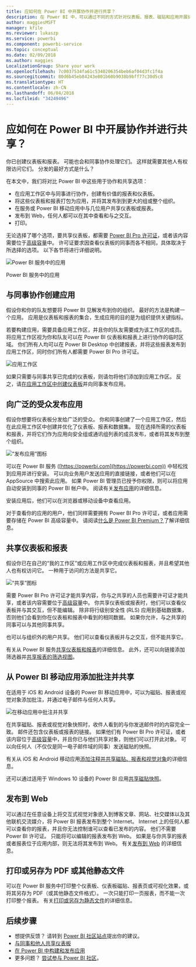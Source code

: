 ```yaml
---
title: 应如何在 Power BI 中开展协作并进行共享？
description: 在 Power BI 中，可以通过不同的方式针对仪表板、报表、磁贴和应用开展协作并进行共享。 每种方法都各有千秋。
author: maggiesMSFT
manager: kfile
ms.reviewer: lukaszp
ms.service: powerbi
ms.component: powerbi-service
ms.topic: conceptual
ms.date: 02/09/2018
ms.author: maggies
LocalizationGroup: Share your work
ms.openlocfilehash: 7c0037534fa61c5340206354beb6af04d3fc1f4a
ms.sourcegitcommit: 80d6b45eb84243e801b60b9038b9bff77c30d5c8
ms.translationtype: HT
ms.contentlocale: zh-CN
ms.lasthandoff: 06/04/2018
ms.locfileid: "34249496"
---
```

# <a name="how-should-i-collaborate-and-share-in-power-bi"></a>应如何在 Power BI 中开展协作并进行共享？

你已创建仪表板和报表。 可能也会和同事协作处理它们。 这样就需要其他人有权限访问它们。 分发的最好方式是什么？

在本文中，我们将对比 Power BI 中这些用于协作和共享选项： 

* 在应用工作区中与同事进行协作，创建有价值的报表和仪表板。
* 将这些仪表板和报表打包为应用，并将其发布到到更大的组或整个组织。
* 在服务或 Power BI 移动应用中与几位用户共享仪表板或报表。
* 发布到 Web，任何人都可以在其中查看和与之交互。
* 打印。 

无论选择了哪个选项，要共享仪表板，都需要 [Power BI Pro 许可证](service-free-vs-pro.md)，或者该内容需要位于[高级容量](service-premium.md)中。 许可证要求因查看仪表板的同事而各不相同，具体取决于所选择的选项。 以下各节将进行详细说明。 

![Power BI 服务中的应用](media/service-how-to-collaborate-distribute-dashboards-reports/power-bi-apps-home-blog.png)

Power BI 服务中的应用

## <a name="collaborate-with-coworkers-to-create-an-app"></a>与同事协作创建应用
假设你和你的队友想要将 Power BI 见解发布到你的组织。 最好的方法是构建一个应用。 应用是仪表板和报表的集合，生成应用的目的是为组织提供关键指标。 

若要构建应用，需要具备应用工作区，并且你的队友需要成为该工作区的成员。 将应用工作区视为你和队友可以在 Power BI 仪表板和报表上进行协作的临时区域。 你们所有人均可以在 Power BI Desktop 中创建报表，并将这些报表发布到应用工作区，同时你们所有人都需要 Power BI Pro 许可证。

![应用工作区](media/service-how-to-collaborate-distribute-dashboards-reports/power-bi-apps-workspaces.png)

如果只需要与同事共享已完成的仪表板，则请勿将他们添加到应用工作区。 反之，请[在应用工作区中创建仪表板](service-create-distribute-apps.md)并向同事发布应用。 

## <a name="publish-your-app-to-a-broad-audience"></a>向广泛的受众发布应用
假设你想要将仪表板分发给广泛的受众。 你和同事创建了一个应用工作区，然后在此应用工作区中创建并优化了仪表板、报表和数据集。 现在选择所需的仪表板和报表，并将它们作为应用向安全组或通讯组列表的成员发布，或者将其发布到整个组织。 

![“发布应用”图标](media/service-how-to-collaborate-distribute-dashboards-reports/power-bi-app-publish-600.png)

可以在 Power BI 服务 ([https://powerbi.com](https://powerbi.com)) 中轻松找到应用并进行安装。 可以向业务用户发送应用的直接链接，或者他们可以在 AppSource 中搜索此应用。 如果 Power BI 管理员已授予你权限，则可以将应用自动安装到同事的 Power BI 帐户中。 阅读有关[发布应用](service-create-distribute-apps.md#publish-your-app)的详细信息。 

安装应用后，他们可以在浏览器或移动设备中查看应用。

对于查看你的应用的用户，他们同样需要拥有 Power BI Pro 许可证，或者应用需要存储在 Power BI 高级容量中。 请阅读[什么是 Power BI Premium？](service-premium.md)了解详细信息。

## <a name="share-dashboards-and-reports"></a>共享仪表板和报表
假设你已在自己的“我的工作区”或应用工作区中完成仪表板和报表，并且希望其他人也有权访问它。 一种用于访问的方法是共享它。 

![“共享”图标](media/service-how-to-collaborate-distribute-dashboards-reports/power-bi-share-in-situ.png)

需要 Power BI Pro 许可证才能共享内容，你与之共享的人员也需要许可证才能共享，或者该内容需要位于[高级容量](service-premium.md)中。 你共享仪表板或报表时，他们可以查看仪表板并与其交互，但不能编辑。 除非将行级别安全性 (RLS) 应用到基础数据集，否则他们会看到你在仪表板和报表中看到的相同数据。 如果你允许，与之共享的同事可以与其他同事共享。 

也可以与组织外的用户共享。 他们可以查看仪表板并与之交互，但不能共享它。 

有关从 Power BI 服务[共享仪表板和报表](service-share-dashboards.md)的详细信息。 此外，还可以向链接添加筛选器并[共享报表的筛选视图](service-share-reports.md)。

## <a name="annotate-and-share-from-the-power-bi-mobile-apps"></a>从 Power BI 移动应用添加批注并共享
在适用于 iOS 和 Android 设备的 Power BI 移动应用中，可以为磁贴、报表或视觉对象添加批注，并通过电子邮件与任何人共享。 

![在移动应用中批注并共享](media/service-how-to-collaborate-distribute-dashboards-reports/power-bi-iphone-annotate.png)

在共享磁贴、报表或视觉对象快照时，收件人看到的与你发送邮件时的内容完全一致。 邮件还包含仪表板或报表的链接。 如果他们有 Power BI Pro 许可证，或者该内容位于[高级容量](service-premium.md)中，并且你已与他们共享对象，则他们可以打开此对象。 可以向任何人（不仅仅是同一电子邮件域的同事）发送磁贴的快照。

有关从 iOS 和 Android 移动应用[添加注释并共享磁贴、报表和视觉对象](mobile-annotate-and-share-a-tile-from-the-mobile-apps.md)的详细信息。

还可以通过适用于 Windows 10 设备的 Power BI 应用[共享磁贴快照](mobile-share-tile-windows-10-phone-app.md)。

## <a name="publish-to-the-web"></a>发布到 Web
可以通过在任意设备上将交互式视觉对象嵌入到博客文章、网站、社交媒体以及其他联机交流媒介，将 Power BI 报表发布到整个 Internet。 Internet 上的任何人都可以查看你的报表，并且你无法控制谁可以查看已发布的内容。 他们不需要 Power BI 许可证。 只能将可以编辑的报表发布到 Web。 如果是与你共享的报表或者报表位于应用内部，则无法将其发布到 Web。 有关[发布到 Web](service-publish-to-web.md) 的详细信息。

## <a name="print-or-save-as-pdf-or-other-static-file"></a>打印或另存为 PDF 或其他静态文件
可以在 Power BI 服务中打印整个仪表板、仪表板磁贴、报表页或可视化效果，或将其另存为 PDF（或其他静态文件格式）。 一次只能打印一页报表，而不能一次打印整个报表。 有关[打印或另存为静态文件](service-print.md)的详细信息。

## <a name="next-steps"></a>后续步骤
* 想提供反馈？ 请转到 [Power BI 社区站点](https://community.powerbi.com/)提出你的建议。
* [与同事和他人共享仪表板](service-share-dashboards.md)
* [在 Power BI 中构建和发布应用](service-create-distribute-apps.md)
* 更多问题？ [尝试参与 Power BI 社区](http://community.powerbi.com/)。

